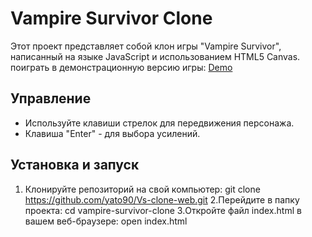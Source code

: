# Vampire Survivor Clone

Этот проект представляет собой клон игры "Vampire Survivor", написанный на языке JavaScript и использованием HTML5 Canvas.
поиграть в демонстрационную версию игры: [Demo](https://yato90.github.io/Vs-clone-web/)

## Управление

- Используйте клавиши стрелок для передвижения персонажа.
- Клавиша "Enter" - для выбора усилений.

## Установка и запуск

1. Клонируйте репозиторий на свой компьютер:
   git clone https://github.com/yato90/Vs-clone-web.git
2.Перейдите в папку проекта:
    cd vampire-survivor-clone
3.Откройте файл index.html в вашем веб-браузере:
    open index.html


